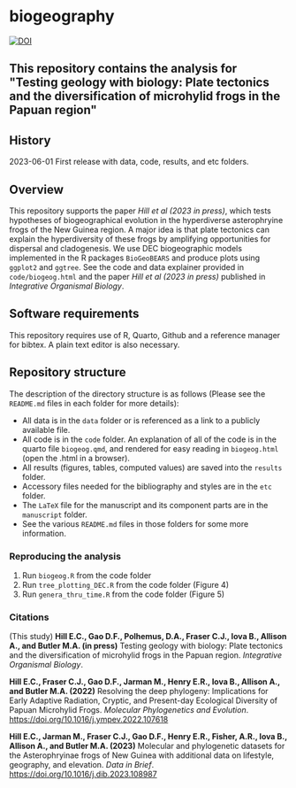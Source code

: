 # biogeography
[![DOI](https://zenodo.org/badge/646599963.svg)](https://zenodo.org/badge/latestdoi/646599963)

## This repository contains the analysis for "Testing geology with biology: Plate tectonics and the diversification of microhylid frogs in the Papuan region"

## History

2023-06-01 First release with data, code, results, and etc folders.  

## Overview

This repository supports the paper _Hill et al (2023 in press)_, which tests hypotheses of biogeographical evolution in the hyperdiverse asterophryine frogs of the New Guinea region. A major idea is that plate tectonics can explain the hyperdiversity of these frogs by amplifying opportunities for dispersal and cladogenesis. We use DEC biogeographic models implemented in the R packages `BioGeoBEARS` and produce plots using `ggplot2` and `ggtree`. See the code and data explainer provided in `code/biogeog.html` and the paper _Hill et al (2023 in press)_ published in _Integrative Organismal Biology_.

## Software requirements

This repository requires use of R, Quarto, Github and a reference manager for bibtex. A plain text editor is also necessary. 

## Repository structure

The description of the directory structure is as follows (Please see the `README.md` files in each folder for more details):

* All data is in the `data` folder or is referenced as a link to a publicly available file.
* All code is in the `code` folder. An explanation of all of the code is in the quarto file `biogeog.qmd`, and rendered for easy reading in `biogeog.html` (open the .html in a browser).
* All results (figures, tables, computed values) are saved into the `results` folder.
* Accessory files needed for the bibliography and styles are in the `etc` folder.
* The `LaTeX` file for the manuscript and its component parts are in the `manuscript` folder.
* See the various `README.md` files in those folders for some more information.

	
### Reproducing the analysis

1. Run `biogeog.R` from the code folder
2. Run `tree_plotting_DEC.R` from the code folder (Figure 4)
3. Run `genera_thru_time.R` from the code folder (Figure 5)

### Citations

(This study) __Hill E.C., Gao D.F., Polhemus, D.A., Fraser C.J., Iova B., Allison A., and  Butler M.A. (in press)__ Testing geology with biology: Plate tectonics and the diversification of microhylid frogs in the Papuan region.  _Integrative Organismal Biology_.  

__Hill E.C., Fraser C.J., Gao D.F., Jarman M., Henry E.R., Iova B., Allison A., and  Butler M.A. (2022)__ Resolving the deep phylogeny: Implications for Early Adaptive Radiation, Cryptic, and Present-day Ecological Diversity of Papuan Microhylid Frogs.  _Molecular Phylogenetics and Evolution_. <https://doi.org/10.1016/j.ympev.2022.107618>

__Hill E.C., Jarman M., Fraser C.J., Gao D.F., Henry E.R., Fisher, A.R., Iova B., Allison A., and  Butler M.A. (2023)__ Molecular and phylogenetic datasets for the Asterophryinae frogs of New Guinea with additional data on lifestyle, geography, and elevation. _Data in Brief_. <https://doi.org/10.1016/j.dib.2023.108987>


